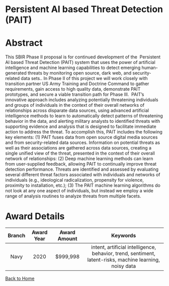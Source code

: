 
Persistent AI based Threat Detection (PAIT)
===========================================

# Abstract


This SBIR Phase II proposal is for continued development of the  Persistent AI based Threat Detection (PAIT) system that uses the power of artificial intelligence and machine learning capabilities to detect emerging human-generated threats by monitoring open source, dark web, and security-related data sets.. In Phase II of this project we will work closely with transition partner US Army Training and Doctrine Command to gather requirements, gain access to high quality data, demonstrate PAIT prototypes, and secure a viable transition path for Phase III.  PAIT’s innovative approach includes analyzing potentially threatening individuals and groups of individuals in the context of their overall networks of relationships across disparate data sources, using advanced artificial intelligence methods to learn to automatically detect patterns of threatening behavior in the data, and alerting military analysts to identified threats with supporting evidence and analysis that is designed to facilitate immediate action to address the threat. To accomplish this, PAIT includes the following key elements: (1) PAIT fuses data from open source digital media sources and from security-related data sources. Information on potential threats as well as their associations are gathered across data sources, creating a single unified view of the threat, presented in the context of their overall network of relationships: (2) Deep machine learning methods can learn from user-supplied feedback, allowing PAIT to continually improve threat detection performance. Threats are identified and assessed by evaluating several different threat factors associated with individuals and networks of individuals (e.g., ideological radicalization, propensity for violence, proximity to installation, etc.); (3) The PAIT machine learning algorithms do not look at any one aspect of individuals, but instead we employ a wide range of analysis routines to analyze threats from multiple facets.  

# Award Details

|Branch|Award Year|Award Amount|Keywords|
| :---: | :---: | :---: | :---: |
|Navy|2020|$999,998|intent, artificial intelligence, behavior, trend, sentiment, latent-risks, machine learning, noisy data|
  
  


[Back to Home](https://github.com/chrischow/dod_sbir_awards#2059)